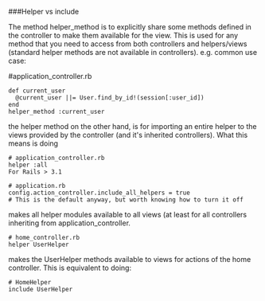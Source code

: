 ###Helper vs include

The method helper_method is to explicitly share some methods defined in the controller to make them available for the view. This is used for any method that you need to access from both controllers and helpers/views (standard helper methods are not available in controllers). e.g. common use case:

#application_controller.rb

  ```
  def current_user
    @current_user ||= User.find_by_id!(session[:user_id])
  end
  helper_method :current_user
  ```

the helper method on the other hand, is for importing an entire helper to the views provided by the controller (and it's inherited controllers). What this means is doing

  ```
  # application_controller.rb
  helper :all
  For Rails > 3.1

  # application.rb
  config.action_controller.include_all_helpers = true
  # This is the default anyway, but worth knowing how to turn it off
  ```
makes all helper modules available to all views (at least for all controllers inheriting from application_controller.

  ```
  # home_controller.rb
  helper UserHelper
  ```

makes the UserHelper methods available to views for actions of the home controller. This is equivalent to doing:
  ```
  # HomeHelper
  include UserHelper
  ```

